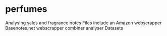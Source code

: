 # perfumes
Analysing sales and fragrance notes
Files include an Amazon webscrapper
Basenotes.net webscrapper
combiner
analyser
Datasets
